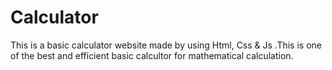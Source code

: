 # Calculator
This is a basic calculator website made by using Html, Css &amp; Js .This is one of the best and efficient basic calcultor for mathematical calculation. 
